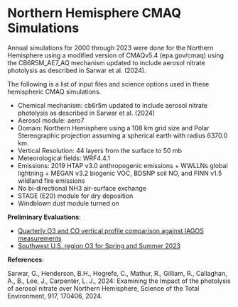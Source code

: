 Northern Hemisphere CMAQ Simulations
=====================================

Annual simulations for 2000 through 2023 were done for the Northern Hemisphere using a modified version of CMAQv5.4 (epa.gov/cmaq) using the CB6R5M_AE7_AQ mechanism updated to include aerosol nitrate photolysis as described in Sarwar et al. (2024). 

The following is a list of input files and science options used in these hemispheric CMAQ simulations.

- Chemical mechanism: cb6r5m updated to include aerosol nitrate photolysis as described in Sarwar et al. (2024)
- Aerosol module: aero7
- Domain: Northern Hemisphere using a 108 km grid size and Polar Stereographic projection assuming a spherical earth with radius 6370.0 km.
- Vertical Resolution: 44 layers from the surface to 50 mb
- Meteorological fields: WRF4.4.1
- Emissions: 2019 HTAP v3.0 anthropogenic emissions + WWLLNs global lightning + MEGAN v3.2 biogenic VOC, BDSNP soil NO, and FINN v1.5 wildland fire emissions
- No bi-directional NH3 air-surface exchange
- STAGE (E20) module for dry deposition
- Windblown dust module turned on

**Preliminary Evaluations**:

* [Quarterly O3 and CO vertical profile comparison against IAGOS measurements](./CMAQ_HEMI_iagos.md)
* [Southwest U.S. region O3 for Spring and Summer 2023](./CMAQ_108HEMI_SWUSeval.md)

**References**: 

Sarwar, G., Henderson, B.H., Hogrefe, C., Mathur, R., Gilliam, R., Callaghan, A., B., Lee, J., Carpenter, L. J., 2024: Examining the Impact of the photolysis of aerosol nitrate over Northern Hemisphere, Science of the Total Environment, 917, 170406, 2024.
